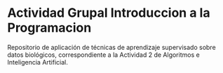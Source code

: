 # Actividad Grupal Introduccion a la Programacion
Repositorio de aplicación de técnicas de aprendizaje supervisado sobre datos biológicos, correspondiente a la Actividad 2 de Algoritmos e Inteligencia Artificial.
